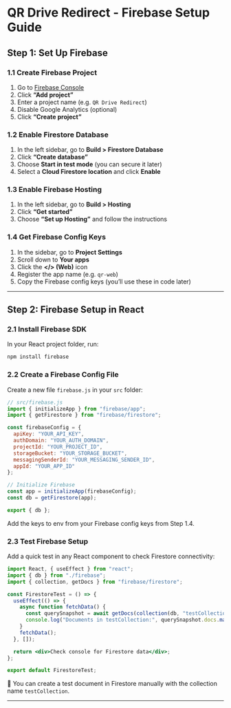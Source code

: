 
# QR Drive Redirect - Firebase Setup Guide

## Step 1: Set Up Firebase

### 1.1 Create Firebase Project

1. Go to [Firebase Console](https://console.firebase.google.com/)
2. Click **“Add project”**
3. Enter a project name (e.g. `QR Drive Redirect`)
4. Disable Google Analytics (optional)
5. Click **“Create project”**

### 1.2 Enable Firestore Database

1. In the left sidebar, go to **Build > Firestore Database**
2. Click **“Create database”**
3. Choose **Start in test mode** (you can secure it later)
4. Select a **Cloud Firestore location** and click **Enable**

### 1.3 Enable Firebase Hosting

1. In the left sidebar, go to **Build > Hosting**
2. Click **“Get started”**
3. Choose **“Set up Hosting”** and follow the instructions

### 1.4 Get Firebase Config Keys

1. In the sidebar, go to **Project Settings**
2. Scroll down to **Your apps**
3. Click the **</> (Web)** icon
4. Register the app name (e.g. `qr-web`)
5. Copy the Firebase config keys (you’ll use these in code later)

---

## Step 2: Firebase Setup in React

### 2.1 Install Firebase SDK

In your React project folder, run:

```bash
npm install firebase
```

### 2.2 Create a Firebase Config File

Create a new file `firebase.js` in your `src` folder:

```js
// src/firebase.js
import { initializeApp } from "firebase/app";
import { getFirestore } from "firebase/firestore";

const firebaseConfig = {
  apiKey: "YOUR_API_KEY",
  authDomain: "YOUR_AUTH_DOMAIN",
  projectId: "YOUR_PROJECT_ID",
  storageBucket: "YOUR_STORAGE_BUCKET",
  messagingSenderId: "YOUR_MESSAGING_SENDER_ID",
  appId: "YOUR_APP_ID"
};

// Initialize Firebase
const app = initializeApp(firebaseConfig);
const db = getFirestore(app);

export { db };
```

Add the keys to env from your Firebase config keys from Step 1.4.

### 2.3 Test Firebase Setup

Add a quick test in any React component to check Firestore connectivity:

```jsx
import React, { useEffect } from "react";
import { db } from "./firebase";
import { collection, getDocs } from "firebase/firestore";

const FirestoreTest = () => {
  useEffect(() => {
    async function fetchData() {
      const querySnapshot = await getDocs(collection(db, "testCollection"));
      console.log("Documents in testCollection:", querySnapshot.docs.map(doc => doc.data()));
    }
    fetchData();
  }, []);

  return <div>Check console for Firestore data</div>;
};

export default FirestoreTest;
```

📌 You can create a test document in Firestore manually with the collection name `testCollection`.

---
